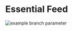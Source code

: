 # Essential Feed

![example branch parameter](https://github.com/MateuSales/EssentialFeed/actions/workflows/CI.yml/badge.svg?branch=main)